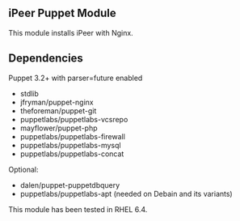 iPeer Puppet Module
-------------------

This module installs iPeer with Nginx.

Dependencies
------------
Puppet 3.2+ with parser=future enabled
* stdlib
* jfryman/puppet-nginx
* theforeman/puppet-git
* puppetlabs/puppetlabs-vcsrepo 
* mayflower/puppet-php
* puppetlabs/puppetlabs-firewall
* puppetlabs/puppetlabs-mysql
* puppetlabs/puppetlabs-concat

Optional:
* dalen/puppet-puppetdbquery 
* puppetlabs/puppetlabs-apt (needed on Debain and its variants)

This module has been tested in RHEL 6.4.
